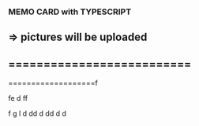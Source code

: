 ### MEMO CARD with TYPESCRIPT
=> pictures will be uploaded
--------------------------
==========================
-
===================f


fe
d
ff

f
g
l
d
dd
d
dd
d
d

